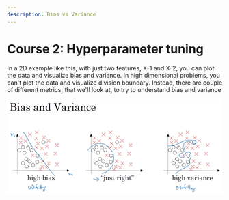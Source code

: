 ```yaml
---
description: Bias vs Variance
---
```


# Course 2: Hyperparameter tuning

In a 2D example like this, with just two features, X-1 and X-2, you can plot the data and visualize bias and variance. In high dimensional problems, you can't plot the data and visualize division boundary. Instead, there are couple of different metrics, that we'll look at, to try to understand bias and variance



![](../.gitbook/assets/image%20%2821%29.png)

